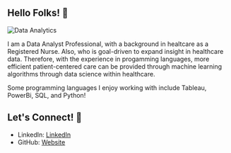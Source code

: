  ## Hello Folks! 👋

![Data Analytics](https://user-images.githubusercontent.com/92557517/155025390-24210f71-34ac-4e9e-827f-f3209d83fcd3.jpeg)


I am a Data Analyst Professional, with a background in healtcare as a Registered Nurse. Also, who is goal-driven to expand insight in healthcare data. Therefore, with the experience in progamming languages, more efficient patient-centered care can be provided through machine learning algorithms through data science within healthcare.


Some programming languages I enjoy working with include Tableau, PowerBi, SQL, and Python!

## Let's Connect! 🤝

- LinkedIn: <a href="https://www.linkedin.com/in/suleen-tovi/">LinkedIn</a>
- GitHub: <a href="https://github.com/suleentovi/">Website</a>

<b>



